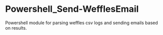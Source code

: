 # Powershell_Send-WefflesEmail
Powershell module for parsing weffles csv logs and sending emails based on results.
